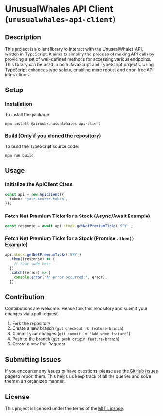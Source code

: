# UnusualWhales API Client (`unusualwhales-api-client`)

## Description

This project is a client library to interact with the UnusualWhales API, written in TypeScript. It aims to simplify the process of making API calls by providing a set of well-defined methods for accessing various endpoints. This library can be used in both JavaScript and TypeScript projects. Using TypeScript enhances type safety, enabling more robust and error-free API interactions.

## Setup

### Installation

To install the package:

```bash
npm install @airnub/unusualwhales-api-client
```

### Build (Only if you cloned the repository)

To build the TypeScript source code:

```bash
npm run build
```

## Usage

### Initialize the ApiClient Class

```typescript
const api = new ApiClient({
  token: 'your-bearer-token',
});
```

### Fetch Net Premium Ticks for a Stock (Async/Await Example)

```typescript
const response = await api.stock.getNetPremiumTicks('SPY');
```

### Fetch Net Premium Ticks for a Stock (Promise `.then()` Example)

```typescript
api.stock.getNetPremiumTicks('SPY')
  .then((response) => {
    // Your code here
  })
  .catch((error) => {
    console.error('An error occurred:', error);
  });
```

## Contribution

Contributions are welcome. Please fork this repository and submit your changes via a pull request.

1. Fork the repository
2. Create a new branch (`git checkout -b feature-branch`)
3. Commit your changes (`git commit -m 'Add some feature'`)
4. Push to the branch (`git push origin feature-branch`)
5. Create a new Pull Request

## Submitting Issues

If you encounter any issues or have questions, please use the [GitHub issues](https://github.com/airnub/unusualwhales-api-client/issues) page to report them. This helps us keep track of all the queries and solve them in an organized manner.

## License

This project is licensed under the terms of the [MIT License](LICENSE).
